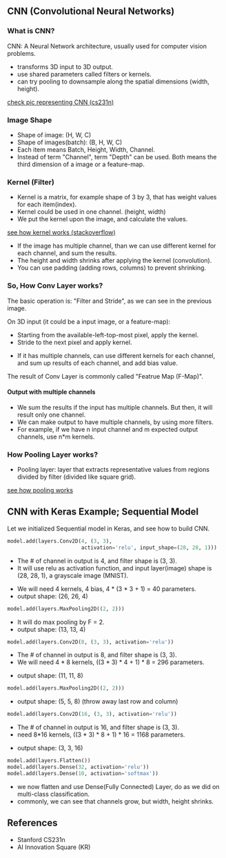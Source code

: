 ## CNN (Convolutional Neural Networks)

### What is CNN?

CNN: A Neural Network architecture, usually used for computer vision problems.

- transforms 3D input to 3D output.
- use shared parameters called filters or kernels.
- can try pooling to downsample along the spatial dimensions (width, height).

[check pic representing CNN (cs231n)](https://cs231n.github.io/assets/cnn/cnn.jpeg)

### Image Shape

- Shape of image: (H, W, C)
- Shape of images(batch): (B, H, W, C)
- Each item means Batch, Height, Width, Channel.
- Instead of term "Channel", term "Depth" can be used. 
Both means the third dimension of a image or a feature-map.

### Kernel (Filter)

- Kernel is a matrix, for example shape of 3 by 3, that has weight values for each item(index).
- Kernel could be used in one channel. (height, width)
- We put the kernel upon the image, and calculate the values.

[see how kernel works (stackoverflow)](https://stats.stackexchange.com/a/188216)

- If the image has multiple channel, than we can use different kernel for each channel, and sum the results.
- The height and width shrinks after applying the kernel (convolution).
- You can use padding (adding rows, columns) to prevent shrinking.

### So, How Conv Layer works?

The basic operation is: "Filter and Stride", as we can see in the previous image.

On 3D input (it could be a input image, or a feature-map):
- Starting from the available-left-top-most pixel, apply the kernel.
- Stride to the next pixel and apply kernel.

+ If it has multiple channels, can use different kernels for each channel,
 and sum up results of each channel, and add bias value.

The result of Conv Layer is commonly called "Featrue Map (F-Map)".

#### Output with multiple channels

- We sum the results if the input has multiple channels. But then, it will result only one channel.
- We can make output to have multiple channels, by using more filters.
- For example, if we have n input channel and m expected output channels, use n*m kernels.

### How Pooling Layer works?

- Pooling layer: layer that extracts representative values from regions divided by filter (divided like square grid).

[see how pooling works](https://cs231n.github.io/assets/cnn/maxpool.jpeg)

## CNN with Keras Example; Sequential Model

Let we initialized Sequential model in Keras, and see how to build CNN.

```python
model.add(layers.Conv2D(4, (3, 3), 
                        activation='relu', input_shape=(28, 28, 1)))
```
- The # of channel in output is 4, and filter shape is (3, 3).
- It will use relu as activation function, and input layer(image) shape is (28, 28, 1), a grayscale image (MNIST).

+ We will need 4 kernels, 4 bias, 4 * (3 * 3 + 1) = 40 parameters.
+ output shape: (26, 26, 4)

```python
model.add(layers.MaxPooling2D((2, 2)))
```

- It will do max pooling by F = 2.
- output shape: (13, 13, 4)

```python
model.add(layers.Conv2D(8, (3, 3), activation='relu'))
```

- The # of channel in output is 8, and filter shape is (3, 3).
- We will need 4 * 8 kernels, ((3 * 3) * 4 + 1) * 8 = 296 parameters.

+ output shape: (11, 11, 8)

```python
model.add(layers.MaxPooling2D((2, 2)))
```

- output shape: (5, 5, 8) (throw away last row and column)

```python
model.add(layers.Conv2D(16, (3, 3), activation='relu'))
```

- The # of channel in output is 16, and filter shape is (3, 3).
- need 8*16 kernels, ((3 * 3) * 8 + 1) * 16 = 1168 parameters.

+ output shape: (3, 3, 16)

```python
model.add(layers.Flatten())
model.add(layers.Dense(32, activation='relu'))
model.add(layers.Dense(10, activation='softmax'))
```

- we now flatten and use Dense(Fully Connected) Layer, do as we did on multi-class classification.
- commonly, we can see that channels grow, but width, height shrinks.

## References

- Stanford CS231n
- AI Innovation Square (KR)
